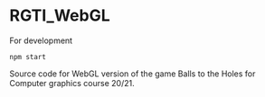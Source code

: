 # RGTI_WebGL

For development
```
npm start
```
Source code for WebGL version of the game Balls to the Holes for Computer graphics course 20/21.